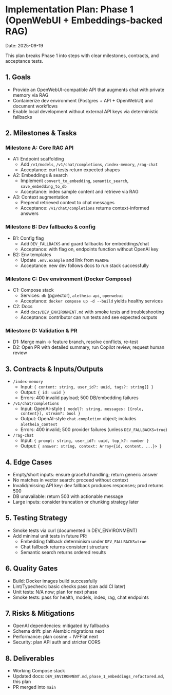 # Implementation Plan: Phase 1 (OpenWebUI + Embeddings-backed RAG)

Date: 2025-09-19

This plan breaks Phase 1 into steps with clear milestones, contracts, and acceptance tests.

## 1. Goals
- Provide an OpenWebUI-compatible API that augments chat with private memory via RAG
- Containerize dev environment (Postgres + API + OpenWebUI) and document workflows
- Enable local development without external API keys via deterministic fallbacks

## 2. Milestones & Tasks

### Milestone A: Core RAG API
- A1: Endpoint scaffolding
  - Add `/v1/models`, `/v1/chat/completions`, `/index-memory`, `/rag-chat`
  - Acceptance: curl tests return expected shapes
- A2: Embeddings & search
  - Implement `convert_to_embedding`, `semantic_search`, `save_embedding_to_db`
  - Acceptance: index sample content and retrieve via RAG
- A3: Context augmentation
  - Prepend retrieved context to chat messages
  - Acceptance: `/v1/chat/completions` returns context-informed answers

### Milestone B: Dev fallbacks & config
- B1: Config flag
  - Add `DEV_FALLBACKS` and guard fallbacks for embeddings/chat
  - Acceptance: with flag on, endpoints function without OpenAI key
- B2: Env templates
  - Update `.env.example` and link from `README`
  - Acceptance: new dev follows docs to run stack successfully

### Milestone C: Dev environment (Docker Compose)
- C1: Compose stack
  - Services: `db` (pgvector), `aletheia-api`, `openwebui`
  - Acceptance: `docker compose up -d --build` yields healthy services
- C2: Docs
  - Add `docs/DEV_ENVIRONMENT.md` with smoke tests and troubleshooting
  - Acceptance: contributor can run tests and see expected outputs

### Milestone D: Validation & PR
- D1: Merge main -> feature branch, resolve conflicts, re-test
- D2: Open PR with detailed summary, run Copilot review, request human review

## 3. Contracts & Inputs/Outputs
- `/index-memory`
  - Input: `{ content: string, user_id?: uuid, tags?: string[] }`
  - Output: `{ id: uuid }`
  - Errors: 400 invalid payload; 500 DB/embedding failures
- `/v1/chat/completions`
  - Input: OpenAI-style `{ model?: string, messages: [{role, content}], stream?: bool }`
  - Output: OpenAI-style `chat.completion` object; includes `aletheia_context`
  - Errors: 400 invalid; 500 provider failures (unless `DEV_FALLBACKS=true`)
- `/rag-chat`
  - Input: `{ prompt: string, user_id?: uuid, top_k?: number }`
  - Output: `{ answer: string, context: Array<{id, content, ...}> }`

## 4. Edge Cases
- Empty/short inputs: ensure graceful handling; return generic answer
- No matches in vector search: proceed without context
- Invalid/missing API key: dev fallback produces responses; prod returns 500
- DB unavailable: return 503 with actionable message
- Large inputs: consider truncation or chunking strategy later

## 5. Testing Strategy
- Smoke tests via curl (documented in DEV_ENVIRONMENT)
- Add minimal unit tests in future PR:
  - Embedding fallback determinism under `DEV_FALLBACKS=true`
  - Chat fallback returns consistent structure
  - Semantic search returns ordered results

## 6. Quality Gates
- Build: Docker images build successfully
- Lint/Typecheck: basic checks pass (can add CI later)
- Unit tests: N/A now; plan for next phase
- Smoke tests: pass for health, models, index, rag, chat endpoints

## 7. Risks & Mitigations
- OpenAI dependencies: mitigated by fallbacks
- Schema drift: plan Alembic migrations next
- Performance: plan cosine + IVFFlat next
- Security: plan API auth and stricter CORS

## 8. Deliverables
- Working Compose stack
- Updated docs: `DEV_ENVIRONMENT.md`, `phase_1_embeddings_refactored.md`, this plan
- PR merged into `main`
